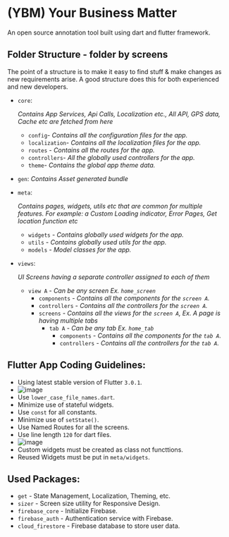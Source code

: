 # (YBM) Your Business Matter

An open source annotation tool built using dart and flutter framework.

## Folder Structure - folder by screens

The point of a structure is to make it easy to find stuff & make changes as new requirements arise. A good structure does this for both experienced and new developers.

- `core`:

  _Contains App Services, Api Calls, Localization etc., All API, GPS data, Cache etc are fetched from here_

  - `config`- _Contains all the configuration files for the app._
  - `localization`- _Contains all the localization files for the app._
  - `routes` - _Contains all the routes for the app._
  - `controllers`- _All the globally used controllers for the app._
  - `theme`- _Contains the global app theme data._

- `gen`:
  _Contains Asset generated bundle_

- `meta`:

  _Contains pages, widgets, utils etc that are common for multiple features. For example: a Custom Loading indicator, Error Pages, Get location function etc_

  - `widgets` - _Contains globally used widgets for the app._
  - `utils` - _Contains globally used utils for the app._
  - `models` - _Model classes for the app._

- `views`:

  _UI Screens having a separate controller assigned to each of them_

  - `view A` - _Can be any screen Ex. `home_screen`_
    - `components` - _Contains all the components for the `screen A`._
    - `controllers` - _Contains all the controllers for the `screen A`._
    - `screens` - _Contains all the views for the `screen A`, Ex. A page is having multiple tabs_
      - `tab A` - _Can be any tab Ex. `home_tab`_
        - `components` - _Contains all the components for the `tab A`._
        - `controllers` - _Contains all the controllers for the `tab A`._

## Flutter App Coding Guidelines:

- Using latest stable version of Flutter `3.0.1`.
- ![image](https://user-images.githubusercontent.com/90178033/172199999-a1322107-f464-48fa-802c-2f04aa05071f.png)
- Use `lower_case_file_names.dart`.
- Minimize use of stateful widgets.
- Use `const` for all constants.
- Minimize use of `setState()`.
- Use Named Routes for all the screens.
- Use line length `120` for dart files.
- ![image](https://user-images.githubusercontent.com/90178033/172284528-a9552834-4875-487d-8483-637b376b6a2f.png)
- Custom widgets must be created as class not functtions.
- Reused Widgets must be put in `meta/widgets`. 

## Used Packages:

- `get` - State Management, Localization, Theming, etc.
- `sizer` - Screen size utility for Responsive Design.
- `firebase_core` - Initialize Firebase.
- `firebase_auth` - Authentication service with Firebase.
- `cloud_firestore` - Firebase database to store user data.